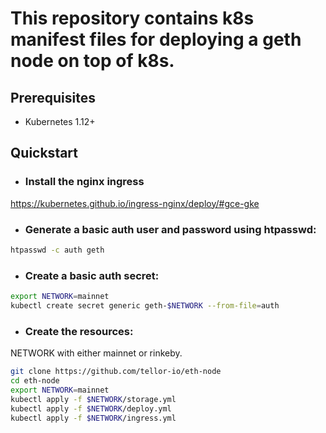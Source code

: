 # This repository contains k8s manifest files for deploying a geth node on top of k8s.

## Prerequisites
- Kubernetes 1.12+

## Quickstart

 - ### Install the nginx ingress
https://kubernetes.github.io/ingress-nginx/deploy/#gce-gke
 - ### Generate a basic auth user and password using htpasswd:
```bash
htpasswd -c auth geth
```

 - ### Create a basic auth secret:
```bash
export NETWORK=mainnet
kubectl create secret generic geth-$NETWORK --from-file=auth
```


 - ### Create the resources:
NETWORK with either mainnet or rinkeby.
```bash
git clone https://github.com/tellor-io/eth-node
cd eth-node
export NETWORK=mainnet
kubectl apply -f $NETWORK/storage.yml
kubectl apply -f $NETWORK/deploy.yml
kubectl apply -f $NETWORK/ingress.yml
```
